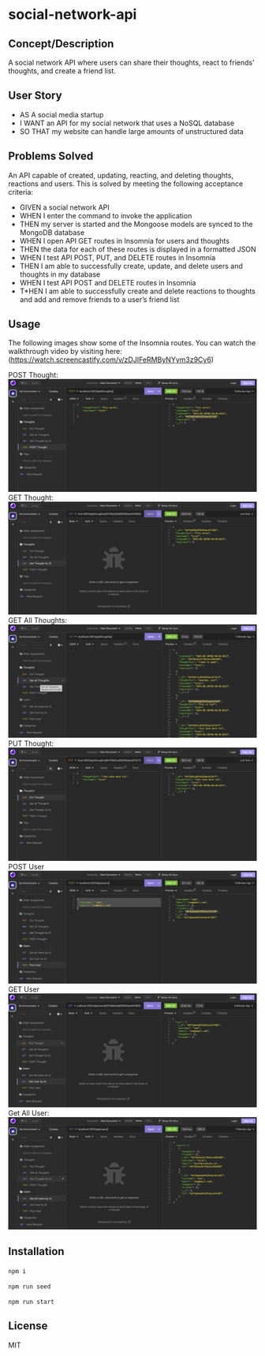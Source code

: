 # social-network-api

## Concept/Description
A social network API where users can share their thoughts, react to friends' thoughts, and create a friend list.


## User Story

* AS A social media startup
* I WANT an API for my social network that uses a NoSQL database
* SO THAT my website can handle large amounts of unstructured data

## Problems Solved

An API capable of created, updating, reacting, and deleting thoughts, reactions and users. This is solved by meeting the following acceptance criteria:

* GIVEN a social network API
* WHEN I enter the command to invoke the application
* THEN my server is started and the Mongoose models are synced to the MongoDB database
* WHEN I open API GET routes in Insomnia for users and thoughts
* THEN the data for each of these routes is displayed in a formatted JSON
* WHEN I test API POST, PUT, and DELETE routes in Insomnia
* THEN I am able to successfully create, update, and delete users and thoughts in my database
* WHEN I test API POST and DELETE routes in Insomnia
* T*HEN I am able to successfully create and delete reactions to thoughts and add and remove friends to a user’s friend list 

## Usage


The following images show some of the Insomnia routes. You can watch the walkthrough video by visiting here: (https://watch.screencastify.com/v/zDJIFeRMByNYym3z9Cy6)  


POST Thought:
<img src="./assets/images/nosql-post-thought.png" alt="Image of post thought route"/>
GET Thought:
<img src="./assets/images/nosql-get-thought.png" alt="Image of get thought route"/>
GET All Thoughts:
<img src="./assets/images/nosql-get-all-thoughts.png" alt="Image of get all thoughts route"/>
PUT Thought:
<img src="./assets/images/no-sql-put-thought.png" alt="Image of put thought route"/>
POST User
<img src="./assets/images/nosql-post-user.png" alt="Image of post user route"/>
GET User
<img src="./assets/images/nosql-get-user.png" alt="Image of get user route"/>
Get All User:
<img src="./assets/images/nosql-get-all-users.png" alt="Image of get all user route"/>



## Installation

`npm i`

`npm run seed`

`npm run start`

## License

MIT

